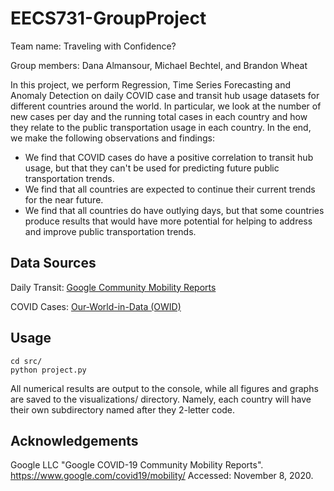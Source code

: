 # EECS731-GroupProject

Team name: Traveling with Confidence?

Group members: Dana Almansour, Michael Bechtel, and Brandon Wheat

In this project, we perform Regression, Time Series Forecasting and Anomaly Detection on daily COVID case and transit hub usage datasets for different countries around the world. In particular, we look at the number of new cases per day and the running total cases in each country and how they relate to the public transportation usage in each country. In the end, we make the following observations and findings:

- We find that COVID cases do have a positive correlation to transit hub usage, but that they can't be used for predicting future public transportation trends.
- We find that all countries are expected to continue their current trends for the near future.
- We find that all countries do have outlying days, but that some countries produce results that would have more potential for helping to address and improve public transportation trends.

## Data Sources

Daily Transit: [Google Community Mobility Reports](https://www.google.com/covid19/mobility/)

COVID Cases: [Our-World-in-Data (OWID)](https://ourworldindata.org/coronavirus-source-data)

## Usage

	cd src/
	python project.py 
	
All numerical results are output to the console, while all figures and graphs are saved to the visualizations/ directory. Namely, each country will have their own subdirectory named after they 2-letter code.

## Acknowledgements

Google LLC "Google COVID-19 Community Mobility Reports".
https://www.google.com/covid19/mobility/ Accessed: November 8, 2020.

